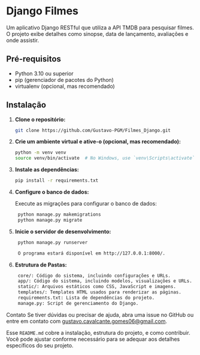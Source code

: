# Django Filmes

Um aplicativo Django RESTful que utiliza a API TMDB para pesquisar filmes. O projeto exibe detalhes como sinopse, data de lançamento, avaliações e onde assistir.

## Pré-requisitos

- Python 3.10 ou superior
- pip (gerenciador de pacotes do Python)
- virtualenv (opcional, mas recomendado)

## Instalação

1. **Clone o repositório:**

   ```bash
   git clone https://github.com/Gustavo-PGM/Filmes_Django.git

2. **Crie um ambiente virtual e ative-o (opcional, mas recomendado):**

   ```bash
   python -m venv venv
   source venv/bin/activate  # No Windows, use `venv\Scripts\activate`

3. **Instale as dependências:**

   ```bash
   pip install -r requirements.txt

4. **Configure o banco de dados:**

   Execute as migrações para configurar o banco de dados:

    ```bash
     python manage.py makemigrations
     python manage.py migrate


5. **Inicie o servidor de desenvolvimento:**

   ```bash
    python manage.py runserver

    O programa estará disponível em http://127.0.0.1:8000/.

6. **Estrutura de Pastas:**
   ```bash
    core/: Código do sistema, incluindo configurações e URLs.
    app/: Código do sistema, incluindo modelos, visualizações e URLs.
    static/: Arquivos estáticos como CSS, JavaScript e imagens.
    templates/: Templates HTML usados para renderizar as páginas.
    requirements.txt: Lista de dependências do projeto.
    manage.py: Script de gerenciamento do Django.


Contato
Se tiver dúvidas ou precisar de ajuda, abra uma issue no GitHub ou entre em contato com gustavo.cavalcante.gomes06@gmail.com.

Esse `README.md` cobre a instalação, estrutura do projeto, e como contribuir. Você pode ajustar conforme necessário para se adequar aos detalhes específicos do seu projeto.
